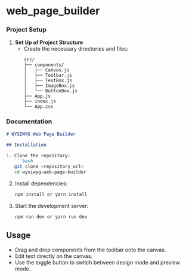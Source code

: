 # web_page_builder
### Project Setup

1. **Set Up of Project Structure**
   - Create the necessary directories and files:
     ```
     src/
     ├── components/
     │   ├── Canvas.js
     │   ├── Toolbar.js
     │   ├── TextBox.js
     │   ├── ImageBox.js
     │   └── ButtonBox.js
     ├── App.js
     ├── index.js
     └── App.css
     ```

### Documentation

```markdown
# WYSIWYG Web Page Builder

## Installation

1. Clone the repository:
   ```bash
   git clone <repository_url>
   cd wysiwyg-web-page-builder
   ```

2. Install dependencies:
   ```bash
   npm install or yarn install
   ```

3. Start the development server:
   ```bash
   npm run dev or yarn run dev
   ```

## Usage

- Drag and drop components from the toolbar onto the canvas.
- Edit text directly on the canvas.
- Use the toggle button to switch between design mode and preview mode.
```

